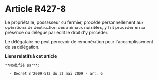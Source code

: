 # Article R427-8

Le propriétaire, possesseur ou fermier, procède personnellement aux opérations de destruction des animaux nuisibles, y fait
procéder en sa présence ou délègue par écrit le droit d'y procéder.

Le délégataire ne peut percevoir de rémunération pour l'accomplissement de sa délégation.

**Liens relatifs à cet article**

	**Modifié par**:

	  - Décret n°2009-592 du 26 mai 2009 - art. 6

